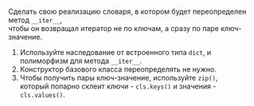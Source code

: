 Сделать свою реализацию словаря, в котором будет переопределен метод `__iter__`,  
чтобы он возвращал итератор не по ключам, а сразу по паре ключ-значение.

1. Используйте наследование от встроенного типа `dict`, и полиморфизм для метода `__iter__`.
2. Конструктор базового класса переопределять не нужно.
3. Чтобы получить пары ключ-значение, используйте `zip()`,  
   который попарно склеит ключи - `cls.keys()` и значения - `cls.values()`.
   
